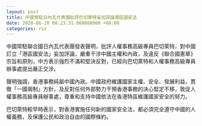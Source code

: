 ```yaml
---
layout: post
title: 中國常駐日內瓦代表團批評巴切萊特妄加評論港區國安法
date: 2020-06-20 08:23:31.000000000 +08:00
categories: rss
---
```


中國常駐聯合國日內瓦代表團發表聲明，批評人權事務高級專員巴切萊特，對中國訂立「港區國安法」妄加評論，嚴重干涉中國主權和內政，及違反《聯合國憲章》宗旨和原則，中方表示強烈不滿和堅決反對，已經向巴切萊特和人權事務高級專員辦事處提出嚴正交涉。

聲明強調，香港事務純屬中國內政。中國政府維護國家主權、安全、發展利益，貫徹「一國兩制」方針，及反對任何外部勢力干預香港事務的決心堅定不移，敦促人權事務高級專員辦事處，尊重和支持中國依法在香港特區維護國家安全的努力。

巴切萊特較早時表示，對香港實施任何新的國家安全法，都必須完全遵守中國的人權義務，及保護公民和政治自由的國際條約。
